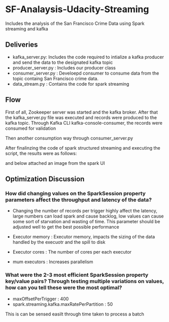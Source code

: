 # SF-Analaysis-Udacity-Streaming
Includes the analysis of the San Francisco Crime Data using Spark streaming and kafka

## Deliveries
- kafka_server.py: Includes the code required to intialize a kafka producer and send the data to the designated kafka topic
- producer_server.py : Includes our producer class
- consumer_server.py : Develoepd consumer to consume data from the topic containg San Francisco crime data.
- data_stream.py : Contains the code for spark streaming

## Flow

First of all, Zookeeper server was started and the kafka broker. After that the kafka_server.py file was executed and records were produced to the kafka topic. Through Kafka CLI kafka-console-consumer, the records were consumed for validation


Then another consumption way through consumer_server.py



After finalinzing the code of spark structured streaming and executing the script, the results were as follows:



and below attached an image from the spark UI

## Optimization Discussion

### How did changing values on the SparkSession property parameters affect the throughput and latency of the data?

- Changing the number of records per trigger highly affect the latency, large numbers can load spark and cause backlog, low values can cause some sort of starvation and wasting of time. This parameter should be adjusted well to get the best possible performance

- Executor memory : Executor memory, impacts the sizing of the data handled by the execuotr and the spill to disk

- Executor cores : The number of cores per each executor

- mum executors : Increases parallelism

### What were the 2-3 most efficient SparkSession property key/value pairs? Through testing multiple variations on values, how can you tell these were the most optimal?

- maxOffsetPerTrigger : 400
- spark.streaming.kafka.maxRatePerPartition : 50

This is can be sensed easilt through time taken to process a batch
